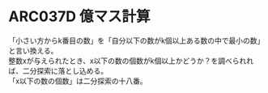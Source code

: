 # ARC037D 億マス計算

「小さい方からk番目の数」を「自分以下の数がk個以上ある数の中で最小の数」と言い換える。  
整数xが与えられたとき、x以下の数の個数がk個以上かどうか？を調べられれば、二分探索に落とし込める。  
「x以下の数の個数」は二分探索の十八番。  

